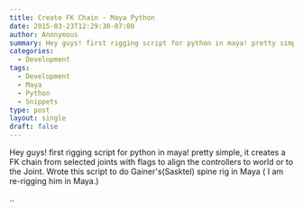 ```yaml
---
title: Create FK Chain - Maya Python
date: 2015-03-23T12:29:30-07:00
author: Anonymous
summary: Hey guys! first rigging script for python in maya! pretty simple, it creates a FK chain from selected joints with flags to align the controllers to world or to the Joint. Wrote this script to do Gainer's(Sasktel) spine rig in Maya ( I am re-rigging him in Maya.)
categories:
  - Development
tags:
  - Development
  - Maya
  - Python
  - Snippets
type: post
layout: single
draft: false
---
```


Hey guys! first rigging script for python in maya! pretty simple, it creates a FK chain from selected joints with flags to align the controllers to world or to the Joint. Wrote this script to do Gainer's(Sasktel) spine rig in Maya ( I am re-rigging him in Maya.)

..

<script src="https://gist.github.com/pepetd/5986d1c097d709648b0c919a71d7a38b.js"></script>
